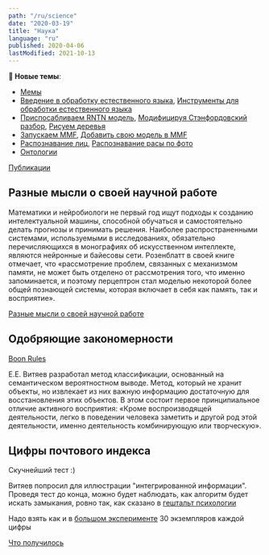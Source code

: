 ```yaml
---
path: "/ru/science"
date: "2020-03-19"
title: "Наука"
language: "ru"
published: 2020-04-06
lastModified: 2021-10-13
---
```


**📣 Новые темы**:
- [Мемы](/ru/science/memes)
- [Введение в обработку естественного языка](/ru/science/nlp-introduction), [Инструменты для обработки естественного языка](/ru/science/nlp-toolkits)
- [Приспосабливаем RNTN модель](/ru/science/adapt-rntn-model), [Модифицируя Стэнфордовский разбор](/ru/science/modifying-stanford-parser), [Рисуем деревья](/ru/science/visualize-sentence-parse-trees)
- [Запускаем MMF](/ru/science/mmf), [Добавить свою модель в MMF](/ru/science/mmf/add-new-model)
- [Распознавание лиц](/ru/science/face-recognition), [Распознавание расы по фото](/ru/science/race-recognition)
- [Онтологии](/ru/science/ontologies)


[Публикации](/ru/science/publications)

## Разные мысли о своей научной работе

Математики и нейробиологи не первый год ищут подходы к созданию интелектуальной машины,
способной обучаться и самостоятельно делать прогнозы и принимать решения.
Наиболее распространенными системами, используемыми в исследованиях, обязательно перечисляющихся
в монографиях об искусственном интеллекте, являются нейронные и байесовы сети.
Розенблатт в своей книге отмечает, что &#171;рассмотрение проблем, связанных с механизмом памяти,
не может быть отделено от рассмотрения того, что именно запоминается, и поэтому перцептрон стал
моделью некоторой более общей познающей системы, которая включает в себя как память, так и восприятие&#187;.

[Разные мысли о своей научной работе](/science/roadmap)




## Одобряющие закономерности

[Boon Rules](https://sourceforge.net/projects/boonrules/)

Е.Е. Витяев разработал метод классификации, основанный на семантическом вероятностном выводе.
Метод, который не хранит объекты, но извлекает из них важную информацию достаточную для восстановления этих объектов.
В этом состоит первое принципиальное отличие активного восприятия:
&#171;Кроме воспроизводящей деятельности, легко в поведении человека заметить и другой род этой деятельности,
именно деятельность комбинирующую или творческую&#187;.


## Цифры почтового индекса

Скучнейший тест :)

Витяев попросил для иллюстрации "интегрированной информации".
Проведя тест до конца, можно будет наблюдать, как алгоритм будет искать замыкания, ровно так, как сказано в [гештальт психологии](http://daphne.palomar.edu/design/gestalt.html)

Надо взять как и в [большом эксперименте](http://www.math.nsc.ru/AP/ScientificDiscovery/PDF/natural_classification_systematics_ontology.pdf) 30 экземпляров каждой цифры

[Что получилось](/science/postal-digits)
